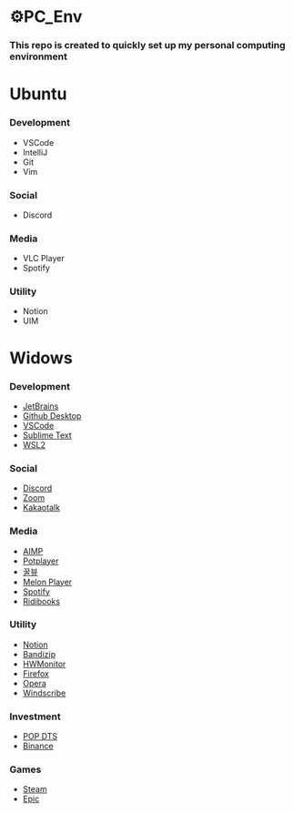# ⚙️PC_Env
### This repo is created to quickly set up my personal computing environment

# Ubuntu
### Development
- VSCode
- IntelliJ
- Git
- Vim

### Social
- Discord

### Media
- VLC Player
- Spotify

### Utility
- Notion
- UIM 

# Widows
### Development
- [JetBrains](https://www.jetbrains.com/ko-kr/)
- [Github Desktop](https://desktop.github.com/)
- [VSCode](https://code.visualstudio.com/)
- [Sublime Text](https://www.sublimetext.com/) 
- [WSL2](https://languidcat.tistory.com/136?category=458632) 

### Social
- [Discord](https://discord.com/) 
- [Zoom](https://zoom.us/) 
- [Kakaotalk](https://www.kakaocorp.com/page/service/service/KakaoTalk)

### Media
- [AIMP](https://www.aimp.ru/)
- [Potplayer](https://tv.kakao.com/guide/potplayer) 
- [꿀뷰](https://kr.bandisoft.com/honeyview/) 
- [Melon Player](https://www.melon.com/) 
- [Spotify](https://www.spotify.com/kr-ko/) 
- [Ridibooks](https://ridibooks.com/support/app/download) 

### Utility
- [Notion](https://www.notion.so/ko-kr/desktop) 
- [Bandizip](https://kr.bandisoft.com/bandizip/) 
- [HWMonitor](https://www.cpuid.com/softwares/hwmonitor.html) 
- [Firefox](https://www.mozilla.org/ko/firefox/browsers/) 
- [Opera](https://www.opera.com/ko/download#opera-browser) 
- [Windscribe](https://kor.windscribe.com/download) 

### Investment
- [POP DTS](https://www.samsungpop.com/?MENU_CODE=M1454053749140) 
- [Binance](https://www.binance.com/en/download) 

### Games
- [Steam](https://store.steampowered.com/about/)
- [Epic](https://www.epicgames.com/store/ko/)
